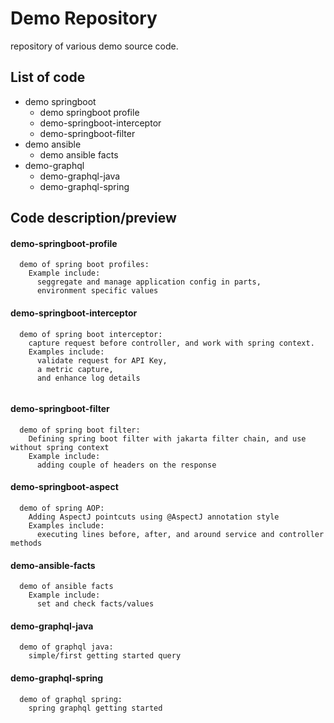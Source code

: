 # Demo Repository
repository of various demo source code.

## List of code

*  demo springboot 
    *  demo springboot profile
    *  demo-springboot-interceptor
    *  demo-springboot-filter
*  demo ansible
    * demo ansible facts
*  demo-graphql
    *  demo-graphql-java
    *  demo-graphql-spring


## Code description/preview

####  demo-springboot-profile
```
  demo of spring boot profiles:
    Example include:
      seggregate and manage application config in parts,
      environment specific values
```

####  demo-springboot-interceptor
```
  demo of spring boot interceptor:
    capture request before controller, and work with spring context.
    Examples include:
      validate request for API Key,
      a metric capture,
      and enhance log details
    
```

####  demo-springboot-filter
```
  demo of spring boot filter:
    Defining spring boot filter with jakarta filter chain, and use without spring context
    Example include:
      adding couple of headers on the response
```

####  demo-springboot-aspect
```
  demo of spring AOP:
    Adding AspectJ pointcuts using @AspectJ annotation style
    Examples include:
      executing lines before, after, and around service and controller methods
```


####  demo-ansible-facts
```
  demo of ansible facts
    Example include:
      set and check facts/values
```


####  demo-graphql-java
```
  demo of graphql java:
    simple/first getting started query
```

####  demo-graphql-spring
```
  demo of graphql spring:
    spring graphql getting started
```
